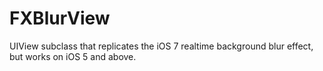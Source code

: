 FXBlurView
==========

UIView subclass that replicates the iOS 7 realtime background blur effect, but works on iOS 5 and above.
